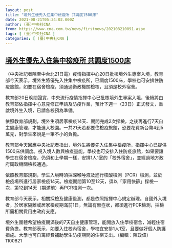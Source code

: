 ```yaml
---
layout: post
title: "境外生優先入住集中檢疫所 共調度1500床"
date: 2021-08-21T05:34:02.000Z
author: (臺)中央社CNA
from: https://www.cna.com.tw/news/firstnews/202108210091.aspx
tags: [ (臺)中央社CNA ]
categories: [ (臺)中央社CNA ]
---
```

<!--1629524042000-->
[境外生優先入住集中檢疫所 共調度1500床](https://www.cna.com.tw/news/firstnews/202108210091.aspx)
------

<div>
<div></div><div class="paragraph"><p>（中央社記者陳至中台北21日電）疫情指揮中心20日批核境外生專案入境，教育部今天表示，境外生將優先入住集中檢疫所，已調度1500床，學校也可安排住防疫旅館，如要在宿舍檢疫，須通過衛政機關檢核，且須是校外宿舍。</p><p>教育部20日晚間證實，中央流行疫情指揮中心已批核境外生專案入境，後續將由教育部依指揮中心意見修正申請及防疫作業，預計下週一（23日）正式發文，重啟境外生入境，已請各校預為準備。</p><p>依照教育部規劃，境外生須居家檢疫14天、期間完成2次採檢，之後再進行7天自主健康管理，才能進入校園。一共21天若都要住檢疫旅館，恐要花費新台幣4到5 萬元，對學生來說是一筆不小的負擔。</p><p>教育部今天回應中央社記者指出，境外生將優先入住集中檢疫所，指揮中心已提供1500床供調度。視入境人數與檢疫量能，學校也可安排入住防疫旅館，如果要讓學生在宿舍檢疫，仍須和上學期一樣，安排1人1室的「校外宿舍」，並經過地方政府衛政機關檢核通過。</p><p>依照教育部規劃，學生入境時須採深喉唾液及進行核酸檢測（PCR）檢測，並於檢疫場所進行居家檢疫14天。檢疫期間第10至12天，須以「家用快篩」採檢一次，第12到14天（期滿前）再PCR檢測一次。</p><p>教育部今天表示，相關採檢及健康監測，都是依照指揮中心規定辦理。自國外入境者，於居家隔離或居家檢疫期滿前1日，無論有無症狀，都須進行PCR檢測，採檢所需相關費用由政府支應。</p><p>境外生團體希望檢疫期滿後的7天自主健康管理，能開放入住學校宿舍，減輕住宿費負擔。教育部表示，如要入住校內宿舍，學校宜安排1人1室，且要做好個人防護措施。大學也可自籌經費補助學生防疫期間的住宿支出。（編輯：陳政偉）1100821</p></div>
</div>

